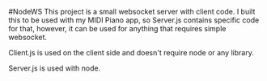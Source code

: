 #NodeWS
This project is a small websocket server with client code. I built this to be used with my MIDI Piano app, so Server.js contains specific code for that, however, it can be used for anything that requires simple websocket.

Client.js is used on the client side and doesn't require node or any library.

Server.js is used with node.
